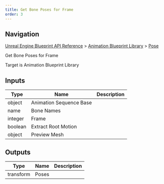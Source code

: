```yaml
---
title: Get Bone Poses for Frame
order: 3
---
```

## Navigation

[Unreal Engine Blueprint API Reference](https://dev.epicgames.com/documentation/en-us/unreal-engine/BlueprintAPI) > [Animation Blueprint Library](https://dev.epicgames.com/documentation/en-us/unreal-engine/BlueprintAPI/AnimationBlueprintLibrary) > [Pose](https://dev.epicgames.com/documentation/en-us/unreal-engine/BlueprintAPI/AnimationBlueprintLibrary/Pose)

Get Bone Poses for Frame

Target is Animation Blueprint Library

## Inputs

| Type | Name | Description |
| --- | --- | --- |
| object | Animation Sequence Base |  |
| name | Bone Names |  |
| integer | Frame |  |
| boolean | Extract Root Motion |  |
| object | Preview Mesh |  |

## Outputs

| Type | Name | Description |
| --- | --- | --- |
| transform | Poses |  |
